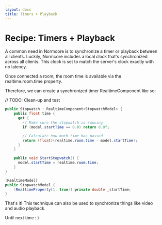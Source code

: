 ```yaml
---
layout: docs
title: Timers + Playback
---
```

# Recipe: Timers + Playback

A common need in Normcore is to synchronize a timer or playback between all clients. Luckily, Normcore includes a local clock that's synchronized across all clients. This clock is set to match the server's clock exactly with no latency.

Once connected a room, the room time is available via the realtime.room.time property.

Therefore, we can create a synchronized timer RealtimeComponent like so:

// TODO: Clean-up and test
```csharp
public Stopwatch : RealtimeComponent<StopwatchModel> {
    public float time {
      get {
        // Make sure the stopwatch is running
        if (model.startTime == 0.0) return 0.0f;

        // Calculate how much time has passed
        return (float)(realtime.room.time - model.startTime);
      }
    }

    public void StartStopwatch() {
      model.startTime = realtime.room.time;
    }
}

[RealtimeModel]
public StopwatchModel {
    [RealtimeProperty(1, true)] private double _startTime;
}
```

That's it! This technique can also be used to synchronize things like video and audio playback.

Until next time : )
